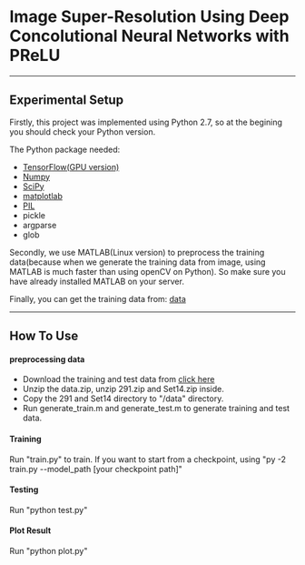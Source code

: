 # Image Super-Resolution Using Deep Concolutional Neural Networks with PReLU

- - -

## Experimental Setup

Firstly, this project was implemented using Python 2.7, so at the begining you should check your Python version. 

The Python package needed:

* [TensorFlow(GPU version)](https://www.tensorflow.org/)
* [Numpy](http://www.numpy.org/)
* [SciPy](https://www.scipy.org/install.html)
* [matplotlab](http://matplotlib.org/)
* [PIL](http://www.pythonware.com/products/pil/)
* pickle
* argparse
* glob

Secondly, we use MATLAB(Linux version) to preprocess the training data(because when we generate the training data from image, using MATLAB is much faster than using openCV on Python). So make sure you have already installed MATLAB on your server.

Finally, you can get the training data from: [data](https://jbox.sjtu.edu.cn/l/hJjgMC)

- - -

## How To Use

#### preprocessing data

* Download the training and test data from [click here](https://jbox.sjtu.edu.cn/l/hJjgMC)
* Unzip the data.zip, unzip 291.zip and Set14.zip inside.
* Copy the 291 and Set14 directory to "/data" directory.
* Run generate_train.m and generate_test.m to generate training and test data.

#### Training

Run "train.py" to train. If you want to start from a checkpoint, using "py -2 train.py --model_path [your checkpoint path]"

#### Testing

Run "python test.py"

#### Plot Result

Run "python plot.py"